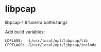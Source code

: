 # libpcap

libpcap-1.8.1.sierra.bottle.tar.gz

Add build variables:

    LDFLAGS:  -L/usr/local/opt/libpcap/lib
    CPPFLAGS: -I/usr/local/opt/libpcap/include

